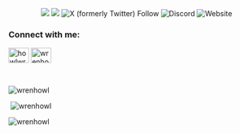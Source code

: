 <p align=center><img src="https://img.shields.io/github/followers/wrenhowl?style=for-the-badge"/> <img src="https://img.shields.io/twitch/status/wrenhowl?style=for-the-badge"/> <img alt="X (formerly Twitter) Follow" src="https://img.shields.io/twitter/follow/howlwren?style=for-the-badge&link=https%3A%2F%2Fx.com%2FHowlWren"> <img alt="Discord" src="https://img.shields.io/discord/1030517199951110224?style=for-the-badge&label=Discord"> <img alt="Website" src="https://img.shields.io/website?url=https%3A%2F%2Fcheryl-bot.ca%2F&style=for-the-badge">
</p>


<h3 align="left">Connect with me:</h3>
<p align="left">
<a href="https://twitter.com/howlwren" target="blank"><img align="center" src="https://raw.githubusercontent.com/rahuldkjain/github-profile-readme-generator/master/src/images/icons/Social/twitter.svg" alt="howlwren" height="30" width="40" /></a>
<a href="https://stackoverflow.com/users/15749435/wrenhowl" target="blank"><img align="center" src="https://raw.githubusercontent.com/rahuldkjain/github-profile-readme-generator/master/src/images/icons/Social/stack-overflow.svg" alt="wrenhowl" height="30" width="40" /></a>
</p>
<br>
<p><img src="https://github-readme-stats.vercel.app/api/top-langs?username=wrenhowl&show_icons=true&locale=en&layout=compact" alt="wrenhowl" /></p>
<p>&nbsp;<img src="https://github-readme-stats.vercel.app/api?username=wrenhowl&show_icons=true&locale=en" alt="wrenhowl" /></p>
<p><img src="https://github-readme-streak-stats.herokuapp.com/?user=wrenhowl&" alt="wrenhowl" /></p>
